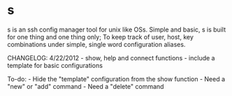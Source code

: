 s
=

s is an ssh config manager tool for unix like OSs. Simple and basic, s is built for one thing and one thing only; To keep track of user, host, key combinations under simple, single word configuration aliases. 

CHANGELOG:
4/22/2012
	- show, help and connect functions
	- include a template for basic configurations

To-do:
	- Hide the "template" configuration from the show function
	- Need a "new" or "add" command
	- Need a "delete" command
	

